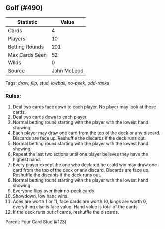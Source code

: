 ## Golf (#490)

|Statistic|Value|
|---------|-----|
|Cards|4|
|Players|10|
|Betting Rounds|201|
|Max Cards Seen|52|
|Wilds|0|
|Source|John McLeod|

Tags: *draw, flip, stud, lowball, no-peek, odd-ranks*
### Rules:
1. Deal two cards face down to each player. No player may look at these cards.
2. Deal two cards down to each player.
3. Normal betting round starting with the player with the lowest hand showing.
4. Each player may draw one card from the top of the deck or any discard. Discards are face up. Reshuffle the discards if the deck runs out.
5. Normal betting round starting with the player with the lowest hand showing.
6. Repeat the last two actions until one player believes they have the highest hand.
7. Every player except the one who declared he could win may draw one card from the top of the deck or any discard. Discards are face up. Reshuffle the discards if the deck runs out.
8. Normal betting round starting with the player with the lowest hand showing.
9. Everyone flips over their no-peek cards.
10. Showdown, low hand wins.
11. Aces are worth 1 or 11, face cards are worth 10, kings are worth 0, everything else is face value. Hand value is total of the cards.
12. If the deck runs out of cards, reshuffle the discards.

Parent: Four Card Stud (#123)


